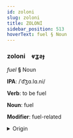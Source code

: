 ```yaml
---
id: zoloni
slug: zoloni
title: ZOLONİ
sidebar_position: 513
hoverText: fuel § Noun
---
```


### zoloni&emsp;<span kind="abugida">ⱴʓƨɟ</span>

*fuel* **§** Noun

**IPA**: /ˈd͡ʒɑ.lɑ.ni/

**Verb**: to be fuel

**Noun**: fuel

**Modifier**: fuel-related

<details>
    <summary>Origin</summary>
    Bengali জ্বালানি jalani [ˈd͡ʒalani]<br/>
    <em>Indo-Iranian Language Family</em>
</details>